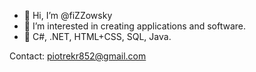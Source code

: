 - 👋 Hi, I’m @fiZZowsky
- 👀 I’m interested in creating applications and software.
- 🌱 C#, .NET, HTML+CSS, SQL, Java.

Contact: piotrekr852@gmail.com
<!---💞️ I’m looking to collaborate on ...
- 📫 How to reach me ...


fiZZowsky/fiZZowsky is a ✨ special ✨ repository because its `README.md` (this file) appears on your GitHub profile.
You can click the Preview link to take a look at your changes.
--->

